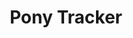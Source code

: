 ---
title: Pony Tracker
publishDate: 2025-01-16 00:00:00
img: /assets/ponytracker.png
img_alt: image of pony tracker app
description: |
tags:
  - Design
  - Branding
---